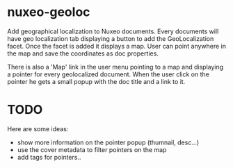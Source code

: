 nuxeo-geoloc
============

Add geographical localization to Nuxeo documents. Every documents will have geo localization tab displaying a button to add the GeoLocalization facet. Once the facet is added it displays a map. User can point anywhere in the map and save the coordinates as doc properties.

There is also a 'Map' link in the user menu pointing to a map and displaying a pointer for every geolocalized document. When the user click on the pointer he gets a small popup with the doc title and a link to it.

TODO
====

Here are some ideas:
- show more information on the pointer popup (thumnail, desc...)
- use the cover metadata to filter pointers on the map
- add tags for pointers..
